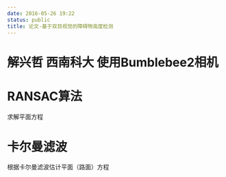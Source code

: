 ```yaml
---
date: 2016-05-26 19:22
status: public
title: 论文-基于双目视觉的障碍物高度检测
---
```


# 解兴哲 西南科大 使用Bumblebee2相机
# RANSAC算法
求解平面方程
# 卡尔曼滤波
根据卡尔曼滤波估计平面（路面）方程
